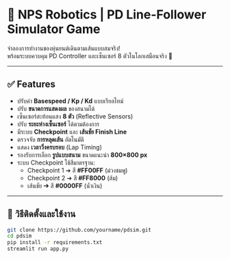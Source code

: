 # 🧠 NPS Robotics | **PD Line-Follower Simulator Game**

จำลองการทำงานของหุ่นยนต์เดินตามเส้นแบบสมจริง!  
พร้อมระบบควบคุม PD Controller และเซ็นเซอร์ 8 ตัวในโลกเสมือนจริง 🎯

---

## ✅ Features
- ปรับค่า **Basespeed / Kp / Kd** แบบเรียลไทม์
- ปรับ **ขนาดการแสดงผล** ของสนามได้
- เซ็นเซอร์สะท้อนแสง **8 ตัว** (Reflective Sensors)
- ปรับ **ระยะห่างเซ็นเซอร์** ได้ตามต้องการ
- มีระบบ **Checkpoint** และ **เส้นชัย Finish Line**
- ตรวจจับ **การหลุดเส้น** อัตโนมัติ
- แสดง **เวลาวิ่งครบรอบ** (Lap Timing)
- รองรับการเลือก **รูปแบบสนาม** ขนาดแนะนำ **800×800 px**
- ระบบ Checkpoint ใช้สีมาตรฐาน:
  - Checkpoint 1 ➔ สี **#FF00FF** (ม่วงชมพู)
  - Checkpoint 2 ➔ สี **#FF8000** (ส้ม)
  - เส้นชัย ➔ สี **#0000FF** (น้ำเงิน)

---

## 🚀 วิธีติดตั้งและใช้งาน
```bash
git clone https://github.com/yourname/pdsim.git
cd pdsim
pip install -r requirements.txt
streamlit run app.py

